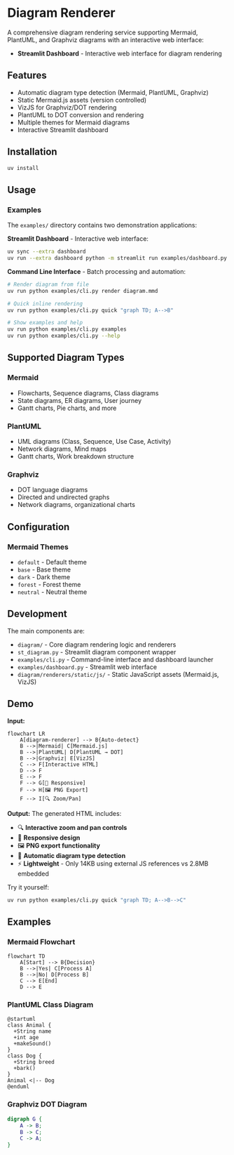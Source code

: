 # Diagram Renderer

A comprehensive diagram rendering service supporting Mermaid, PlantUML, and Graphviz diagrams with an interactive web interface:

- **Streamlit Dashboard** - Interactive web interface for diagram rendering

## Features

- Automatic diagram type detection (Mermaid, PlantUML, Graphviz)
- Static Mermaid.js assets (version controlled)
- VizJS for Graphviz/DOT rendering
- PlantUML to DOT conversion and rendering
- Multiple themes for Mermaid diagrams
- Interactive Streamlit dashboard

## Installation

```bash
uv install
```

## Usage

### Examples

The `examples/` directory contains two demonstration applications:

**Streamlit Dashboard** - Interactive web interface:
```bash
uv sync --extra dashboard
uv run --extra dashboard python -m streamlit run examples/dashboard.py
```

**Command Line Interface** - Batch processing and automation:
```bash
# Render diagram from file
uv run python examples/cli.py render diagram.mmd

# Quick inline rendering
uv run python examples/cli.py quick "graph TD; A-->B"

# Show examples and help
uv run python examples/cli.py examples
uv run python examples/cli.py --help
```

## Supported Diagram Types

### Mermaid
- Flowcharts, Sequence diagrams, Class diagrams
- State diagrams, ER diagrams, User journey
- Gantt charts, Pie charts, and more

### PlantUML
- UML diagrams (Class, Sequence, Use Case, Activity)
- Network diagrams, Mind maps
- Gantt charts, Work breakdown structure

### Graphviz
- DOT language diagrams
- Directed and undirected graphs
- Network diagrams, organizational charts

## Configuration

### Mermaid Themes
- `default` - Default theme
- `base` - Base theme
- `dark` - Dark theme
- `forest` - Forest theme
- `neutral` - Neutral theme

## Development

The main components are:

- `diagram/` - Core diagram rendering logic and renderers
- `st_diagram.py` - Streamlit diagram component wrapper
- `examples/cli.py` - Command-line interface and dashboard launcher
- `examples/dashboard.py` - Streamlit web interface
- `diagram/renderers/static/js/` - Static JavaScript assets (Mermaid.js, VizJS)

## Demo

**Input:**
```mermaid
flowchart LR
    A[diagram-renderer] --> B{Auto-detect}
    B -->|Mermaid| C[Mermaid.js]
    B -->|PlantUML| D[PlantUML → DOT]
    B -->|Graphviz| E[VizJS]
    C --> F[Interactive HTML]
    D --> F
    E --> F
    F --> G[📱 Responsive]
    F --> H[🖼️ PNG Export]
    F --> I[🔍 Zoom/Pan]
```

**Output:** The generated HTML includes:
- 🔍 **Interactive zoom and pan controls**
- 📱 **Responsive design** 
- 🖼️ **PNG export functionality**
- 🎨 **Automatic diagram type detection**
- ⚡ **Lightweight** - Only 14KB using external JS references vs 2.8MB embedded

Try it yourself:
```bash
uv run python examples/cli.py quick "graph TD; A-->B-->C"
```

## Examples

### Mermaid Flowchart
```mermaid
flowchart TD
    A[Start] --> B{Decision}
    B -->|Yes| C[Process A]
    B -->|No| D[Process B]
    C --> E[End]
    D --> E
```

### PlantUML Class Diagram
```plantuml
@startuml
class Animal {
  +String name
  +int age
  +makeSound()
}
class Dog {
  +String breed
  +bark()
}
Animal <|-- Dog
@enduml
```

### Graphviz DOT Diagram
```dot
digraph G {
    A -> B;
    B -> C;
    C -> A;
}
```